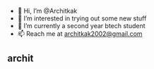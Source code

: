 - 👋 Hi, I’m @Architkak
- 👀 I’m interested in trying out some new stuff
- 🌱 I’m currently a second year btech student
- 📫 Reach me at architkak2002@gmail.com 
## archit
<!---
Architkak/Architkak is a ✨ special ✨ repository because its `README.md` (this file) appears on your GitHub profile.
You can click the Preview link to take a look at your changes.
--->
